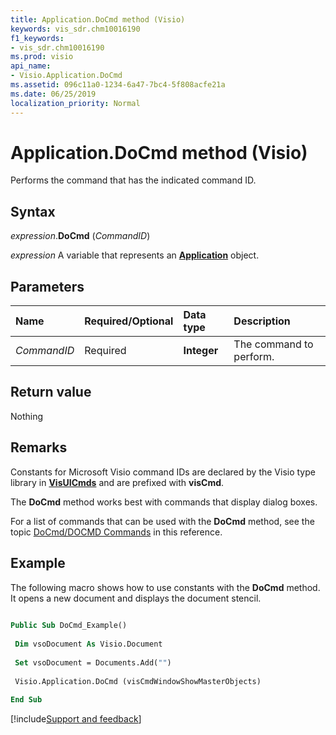 ```yaml
---
title: Application.DoCmd method (Visio)
keywords: vis_sdr.chm10016190
f1_keywords:
- vis_sdr.chm10016190
ms.prod: visio
api_name:
- Visio.Application.DoCmd
ms.assetid: 096c11a0-1234-6a47-7bc4-5f808acfe21a
ms.date: 06/25/2019
localization_priority: Normal
---
```



# Application.DoCmd method (Visio)

Performs the command that has the indicated command ID.


## Syntax

_expression_.**DoCmd** (_CommandID_)

_expression_ A variable that represents an **[Application](Visio.Application.md)** object.


## Parameters

|Name|Required/Optional|Data type|Description|
|:-----|:-----|:-----|:-----|
| _CommandID_|Required| **Integer**|The command to perform.|

## Return value

Nothing


## Remarks

Constants for Microsoft Visio command IDs are declared by the Visio type library in **[VisUICmds](Visio.visuicmds.md)** and are prefixed with **visCmd**.

The **DoCmd** method works best with commands that display dialog boxes.

For a list of commands that can be used with the **DoCmd** method, see the topic [DoCmd/DOCMD Commands](../visio/Concepts/docmd-docmd-commands.md) in this reference.


## Example

The following macro shows how to use constants with the **DoCmd** method. It opens a new document and displays the document stencil.

```vb
 
Public Sub DoCmd_Example() 
 
 Dim vsoDocument As Visio.Document 
 
 Set vsoDocument = Documents.Add("") 
 
 Visio.Application.DoCmd (visCmdWindowShowMasterObjects) 
 
End Sub
```

[!include[Support and feedback](~/includes/feedback-boilerplate.md)]
